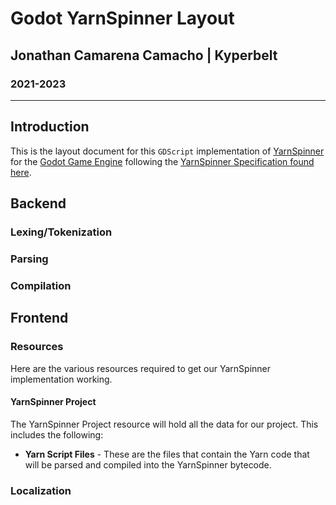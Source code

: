 # Godot YarnSpinner Layout 
## Jonathan Camarena Camacho | Kyperbelt
### 2021-2023
---
## Introduction
This is the layout document for this `GDScript` implementation of [YarnSpinner](https://github.com/YarnSpinnerTool/YarnSpinner) for the [Godot Game Engine](https://godotengine.org/) following the [YarnSpinner Specification found here](https://github.com/YarnSpinnerTool/YarnSpinner/blob/main/Documentation/Yarn-Spec.md).

## Backend


### Lexing/Tokenization
### Parsing
### Compilation
## Frontend
### Resources
Here are the various resources required to get our YarnSpinner implementation working.
#### **YarnSpinner Project** 
The YarnSpinner Project resource will hold all the data for our project. This includes the following: 
* **Yarn Script Files** - These are the files that contain the Yarn code that will be parsed and compiled into the YarnSpinner bytecode.

### Localization


